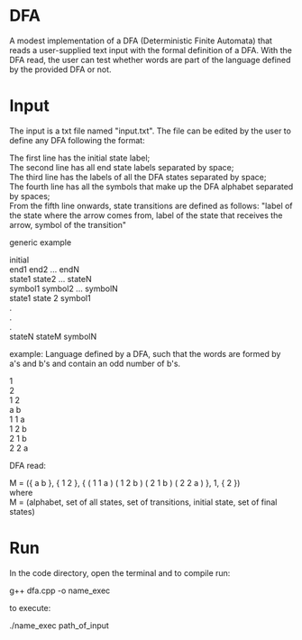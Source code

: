 # DFA
A modest implementation of a DFA (Deterministic Finite Automata) that reads a user-supplied text input with the formal definition of a DFA. With the DFA read, the user can test whether words are part of the language defined by the provided DFA or not.

# Input
The input is a txt file named "input.txt". The file can be edited by the user to define any DFA following the format:

The first line has the initial state label; \
The second line has all end state labels separated by space; \
The third line has the labels of all the DFA states separated by space; \
The fourth line has all the symbols that make up the DFA alphabet separated by spaces; \
From the fifth line onwards, state transitions are defined as follows: "label of the state where the arrow comes from, label of the state that receives the arrow, symbol of the transition"

generic example

initial \
end1 end2 ... endN \
state1 state2 ... stateN \
symbol1 symbol2 ... symbolN \
state1 state 2 symbol1 \
. \
. \
. \
stateN stateM symbolN

example: Language defined by a DFA, such that the words are formed by a's and b's and contain an odd number of b's.

1 \
2 \
1 2 \
a b \
1 1 a \
1 2 b \
2 1 b \
2 2 a

DFA read:

M = ({ a b }, { 1 2 }, { ( 1 1 a ) ( 1 2 b ) ( 2 1 b ) ( 2 2 a ) }, 1, { 2 }) \
where \
M = (alphabet, set of all states, set of transitions, initial state, set of final states)

# Run
In the code directory, open the terminal and to compile run:

g++ dfa.cpp -o name_exec

to execute:

./name_exec path_of_input
